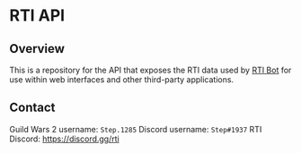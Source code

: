 # RTI API

## Overview
This is a repository for the API that exposes the RTI data used by [RTI Bot](https://github.com/Daniel123643/RTIBot) for use within web interfaces and other third-party applications.

## Contact
Guild Wars 2 username: `Step.1285`
Discord username: `Step#1937`
RTI Discord: https://discord.gg/rti
